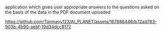 application which gives user appropriate answers to the questions asked on the basis of the data in the PDF document uploaded


https://github.com/Tanmayy123/AI_PLANET/assets/167686446/b72ad783-903b-4b90-aebf-19d34dcc8172

